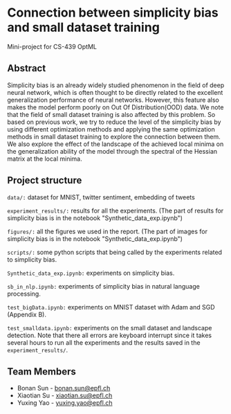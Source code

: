 # Connection between simplicity bias and small dataset training
Mini-project for CS-439 OptML

## Abstract

Simplicity bias is an already widely studied phenomenon in the field of deep neural network, which is often thought to be directly related to the excellent generalization performance of neural networks. However, this feature also makes the model perform poorly on Out Of Distribution(OOD) data. We note that the field of small dataset training is also affected by this problem. So based on previous work, we try to reduce the level of the simplicity bias by using different optimization methods and applying the same optimization methods in small dataset training to explore the connection between them. We also explore the effect of the landscape of the achieved local minima on the generalization ability of the model through the spectral of the Hessian matrix at the local minima.

## Project structure

`data/:` dataset for MNIST, twitter sentiment, embedding of tweets

`experiment_results/:` results for all the experiments. (The part of results for simplicity bias is in the notebook "Synthetic_data_exp.ipynb")

`figures/:` all the figures we used in the report. (The part of images for simplicity bias is in the notebook "Synthetic_data_exp.ipynb")

`scripts/:` some python scripts that being called by the experiments related to simplicity bias.

`Synthetic_data_exp.ipynb:` experiments on simplicity bias.

`sb_in_nlp.ipynb:` experiments of simplicity bias in natural language processing.

`test_bigData.ipynb:` experiments on MNIST dataset with Adam and SGD (Appendix B).

`test_smalldata.ipynb:` experiments on the small dataset and landscape detection. Note that there all errors are keyboard interrupt since it takes several hours to run all the experiments and the results saved in the `experiment_results/`.

## Team Members

* Bonan Sun - bonan.sun@epfl.ch
* Xiaotian Su - xiaotian.su@epfl.ch
* Yuxing Yao - yuxing.yao@epfl.ch
